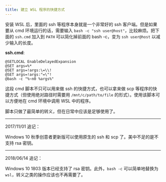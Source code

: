 ```yaml
---
title: 建立 WSL 程序的快捷方式
---
```


安装 WSL 后，里面的 ssh 等程序本身就是一个非常好的 ssh 客户端。但是如果要从 cmd 环境运行的话，需要输入 `bash -c "ssh user@host"`，比较麻烦。把下面的 `ssh.cmd` 加入到 `PATH` 可以简化掉前面的 bash -c，变为 `ssh user@host` 以减少输入的长度。

**ssh.cmd**:
```
@SETLOCAL EnableDelayedExpansion
@SET args=%*
@SET args=!args:\=\\!
@SET args=!args:"=\"!
@bash -c "%~n0 %args%"
```

这段 cmd 脚本不只可以用来做 ssh 的快捷方式，也可以拿来做 scp 等程序的快捷方式（但使用绝对路径时需要用 `/mnt/c/path/to/file` 的形式）。使用该脚本可以方便地在 cmd 环境中调用 WSL 中的程序。

脚本只做了最简单的转义，但在日常中应该是足够使用了。

---

2017/11/01 追记：

Windows 10 秋季创意者更新版可以使用原生的 ssh 和 scp 了。美中不足的是不支持 rsa 密钥。

---

2018/06/14 追记：

Windows 10 1803 版本已经支持了 rsa 密钥。此外，`bash -c` 可以简单地替换为 `wsl`，转义之类的操作应该也不再需要了。
